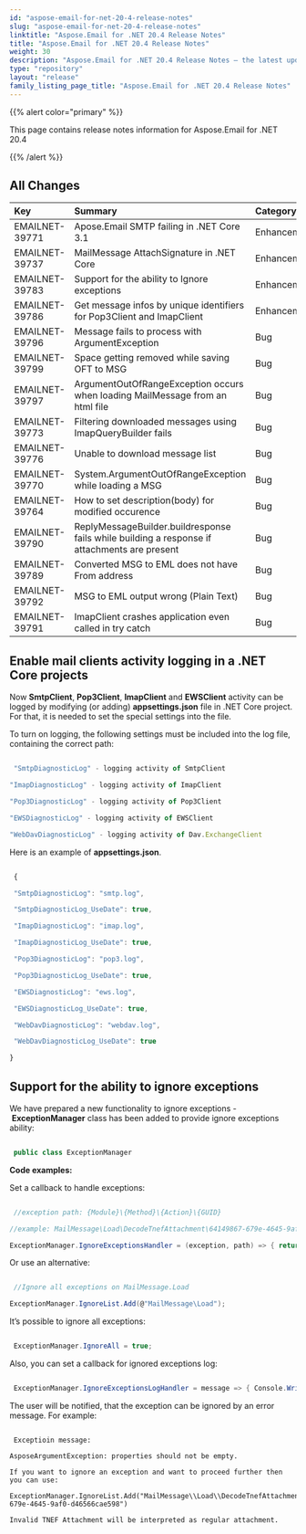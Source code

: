 ```yaml
---
id: "aspose-email-for-net-20-4-release-notes"
slug: "aspose-email-for-net-20-4-release-notes"
linktitle: "Aspose.Email for .NET 20.4 Release Notes"
title: "Aspose.Email for .NET 20.4 Release Notes"
weight: 30
description: "Aspose.Email for .NET 20.4 Release Notes – the latest updates and fixes."
type: "repository"
layout: "release"
family_listing_page_title: "Aspose.Email for .NET 20.4 Release Notes"
---
```


{{% alert color="primary" %}} 

This page contains release notes information for Aspose.Email for .NET 20.4

{{% /alert %}} 
## **All Changes**

|**Key**|**Summary**|**Category**|
| :- | :- | :- |
|EMAILNET-39771|Apose.Email SMTP failing in .NET Core 3.1|Enhancement|
|EMAILNET-39737|MailMessage AttachSignature in .NET Core|Enhancement|
|EMAILNET-39783|Support for the ability to Ignore exceptions|Enhancement|
|EMAILNET-39786|Get message infos by unique identifiers for Pop3Client and ImapClient|Enhancement|
|EMAILNET-39796|Message fails to process with ArgumentException|Bug|
|EMAILNET-39799|Space getting removed while saving OFT to MSG|Bug|
|EMAILNET-39797|ArgumentOutOfRangeException occurs when loading MailMessage from an html file|Bug|
|EMAILNET-39773|Filtering downloaded messages using ImapQueryBuilder fails|Bug|
|EMAILNET-39776|Unable to download message list|Bug|
|EMAILNET-39770|System.ArgumentOutOfRangeException while loading a MSG|Bug|
|EMAILNET-39764|How to set description(body) for modified occurence|Bug|
|EMAILNET-39790|ReplyMessageBuilder.buildresponse fails while building a response if attachments are present|Bug|
|EMAILNET-39789|Converted MSG to EML does not have From address|Bug|
|EMAILNET-39792|MSG to EML output wrong (Plain Text)|Bug|
|EMAILNET-39791|ImapClient crashes application even called in try catch|Bug|

## **Enable mail clients activity logging in a .NET Core projects**
Now **SmtpClient**, **Pop3Client**, **ImapClient** and **EWSClient** activity can be logged by modifying (or adding) **appsettings.json** file in .NET Core project. For that, it is needed to set the special settings into the file.

To turn on logging, the following settings must be included into the log file, containing the correct path:

``` javascript

 "SmtpDiagnosticLog" - logging activity of SmtpClient

"ImapDiagnosticLog" - logging activity of ImapClient

"Pop3DiagnosticLog" - logging activity of Pop3Client

"EWSDiagnosticLog" - logging activity of EWSClient

"WebDavDiagnosticLog" - logging activity of Dav.ExchangeClient

```

Here is an example of **appsettings.json**.

``` javascript

 {

 "SmtpDiagnosticLog": "smtp.log",

 "SmtpDiagnosticLog_UseDate": true,

 "ImapDiagnosticLog": "imap.log",

 "ImapDiagnosticLog_UseDate": true,

 "Pop3DiagnosticLog": "pop3.log",

 "Pop3DiagnosticLog_UseDate": true,

 "EWSDiagnosticLog": "ews.log",

 "EWSDiagnosticLog_UseDate": true,

 "WebDavDiagnosticLog": "webdav.log",

 "WebDavDiagnosticLog_UseDate": true

}

```
## **Support for the ability to ignore exceptions**
We have prepared a new functionality to ignore exceptions - **ExceptionManager** class has been added to provide ignore exceptions ability:

``` cs

 public class ExceptionManager

```

**Code examples:**

Set a callback to handle exceptions:

``` cs

 //exception path: {Module}\{Method}\{Action}\{GUID}

//example: MailMessage\Load\DecodeTnefAttachment\64149867-679e-4645-9af0-d46566cae598

ExceptionManager.IgnoreExceptionsHandler = (exception, path) => { return path.Equals(@"MailMessage\Load"); };  //Ignore all exceptions on MailMessage.Load

```

Or use an alternative:

``` cs

 //Ignore all exceptions on MailMessage.Load

ExceptionManager.IgnoreList.Add(@"MailMessage\Load");

```

It’s possible to ignore all exceptions:

``` cs

 ExceptionManager.IgnoreAll = true;

```

Also, you can set a callback for ignored exceptions log:

``` cs

 ExceptionManager.IgnoreExceptionsLogHandler = message => { Console.WriteLine("--- EXCEPTION IGNORED ---" + message); };

```

The user will be notified, that the exception can be ignored by an error message. For example:

```

 Exceptioin message:

AsposeArgumentException: properties should not be empty.

If you want to ignore an exception and want to proceed further then you can use:

ExceptionManager.IgnoreList.Add("MailMessage\\Load\\DecodeTnefAttachment\\64149867-679e-4645-9af0-d46566cae598")

Invalid TNEF Attachment will be interpreted as regular attachment.

```
